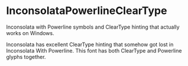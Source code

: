 InconsolataPowerlineClearType
=============================

Inconsolata with Powerline symbols and ClearType hinting that actually works on Windows.

Inconsolata has excellent ClearType hinting that somehow got lost in Inconsolata With Powerline. This font has both ClearType and Powerline glyphs together.

